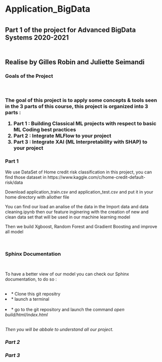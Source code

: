 <h1> Application_BigData <h1>

<h2> Part 1 of the project for Advanced BigData Systems 2020-2021 <h2>
<br>
Realise by Gilles Robin and Juliette Seimandi
 
<br>

<h3> Goals of the Project <h3>
<br>
 <p> The goal of this project is to apply some concepts & tools seen in the 3 parts of this course, this project is organized into 3 parts :</p>
<ol>
<li> Part 1 : Building Classical ML projects with respect to basic ML Coding best practices </li>
  
<li> Part 2 : Integrate MLFlow to your project </li>
  
<li> Part 3 : Integrate XAI (ML Interpretability with SHAP) to your project </li>

</ol>

<h3> Part 1 </h3>

<p>We use DataSet of Home credit risk classification in this project, you can find those dataset in https://www.kaggle.com/c/home-credit-default-risk/data </p>
  
<p>Download application_train.csv and application_test.csv and put it in your home directory with allother file</p>

<p>You can find our load an analise of the data in the Import data and data cleaning.ipynb then our feature inginering with the creation of new and clean data set that will be used in our machine learning model</p>

<p>Then we build Xgboost, Random Forest and Gradient Boosting and improve all model</p> 
<br>
<h3> Sphinx Documentation </h3>
<br>
 <p>To have a better view of our model you can check our Sphinx documentation, to do so :</p>
<br>
<li> * Clone this git repositry </ li>
  <br>
<li> * launch a terminal </li>
  <br>
<li> * go to the git repository and launch the command <em> open build/html/index.html <em> </li>
   <br>
 <p>Then you will be abbale to understand all our project.</p>
  
<h3> Part 2 </h3>

<h3> Part 3 </h3>

